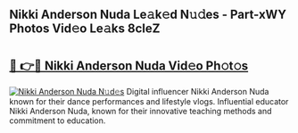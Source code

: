 ## Nikki Anderson Nuda Le𝚊k𝚎d N𝚞𝚍es - Part-xWY Photos Vid𝚎o Le𝚊ks 8cleZ

# <h2><a href="http://fbes42w.evod.top/?m=Nikki+Anderson+Nuda">🔗 👉🔴 Nikki Anderson Nuda Vid𝚎o Ph𝚘t𝚘s</a></h2>

[![Nikki Anderson Nuda N𝚞d𝚎s](https://i.imgur.com/8V9OHl7.gif)](http://fbes42w.evod.top/?m=Nikki+Anderson+Nuda)
Digital influencer Nikki Anderson Nuda known for their dance performances and lifestyle vlogs. Influential educator Nikki Anderson Nuda, known for their innovative teaching methods and commitment to education. 
